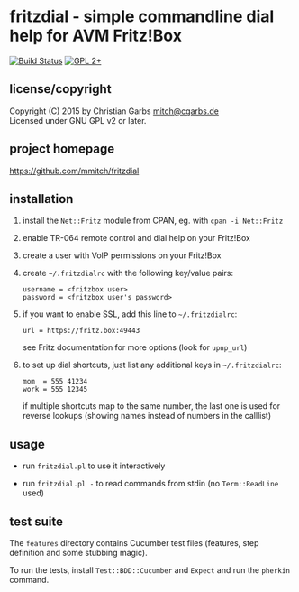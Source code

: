 fritzdial - simple commandline dial help for AVM Fritz!Box
==========================================================

[![Build Status](https://travis-ci.org/mmitch/fritzdial.svg?branch=master)](https://travis-ci.org/mmitch/fritzdial)
[![GPL 2+](https://img.shields.io/badge/license-GPL%202%2B-blue.svg)](http://www.gnu.org/licenses/gpl-2.0-standalone.html)


license/copyright
-----------------

Copyright (C) 2015 by  Christian Garbs <mitch@cgarbs.de>  
Licensed under GNU GPL v2 or later.


project homepage
----------------

  https://github.com/mmitch/fritzdial


installation
------------

1. install the ``Net::Fritz`` module from CPAN, eg. with ``cpan -i
   Net::Fritz``

2. enable TR-064 remote control and dial help on your Fritz!Box

3. create a user with VoIP permissions on your Fritz!Box

4. create ``~/.fritzdialrc`` with the following key/value pairs:
    ```
    username = <fritzbox user>
    password = <fritzbox user's password>
    ```
    
5. if you want to enable SSL, add this line to ``~/.fritzdialrc``:
    ```
    url = https://fritz.box:49443
    ```
   see Fritz documentation for more options (look for ``upnp_url``)

6. to set up dial shortcuts, just list any additional keys in ``~/.fritzdialrc``:
    ```
    mom  = 555 41234
    work = 555 12345
    ```
   if multiple shortcuts map to the same number, the last one is used for
   reverse lookups (showing names instead of numbers in the calllist)


usage
-----

* run ``fritzdial.pl`` to use it interactively

* run ``fritzdial.pl -`` to read commands from stdin (no ``Term::ReadLine`` used)


test suite
----------

The ``features`` directory contains Cucumber test files (features,
step definition and some stubbing magic).

To run the tests, install ``Test::BDD::Cucumber`` and ``Expect`` and
run the ``pherkin`` command.
